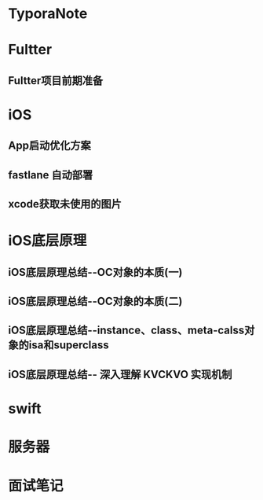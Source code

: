 # TyporaNote


# Fultter	
## Fultter项目前期准备

# iOS
## App启动优化方案
## fastlane 自动部署
## xcode获取未使用的图片

# iOS底层原理
## iOS底层原理总结--OC对象的本质(一)
## iOS底层原理总结--OC对象的本质(二)
## iOS底层原理总结--instance、class、meta-calss对象的isa和superclass
## iOS底层原理总结-- 深入理解 KVCKVO 实现机制
## 
## 

# swift
## 
## 
## 
## 
## 
## 
## 
## 
## 
## 
## 
## 


# 服务器	
## 


# 面试笔记

